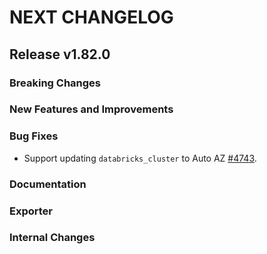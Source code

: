 # NEXT CHANGELOG

## Release v1.82.0

### Breaking Changes

### New Features and Improvements

### Bug Fixes

 * Support updating `databricks_cluster` to Auto AZ [#4743](https://github.com/databricks/terraform-provider-databricks/pull/4743).

### Documentation

### Exporter

### Internal Changes
